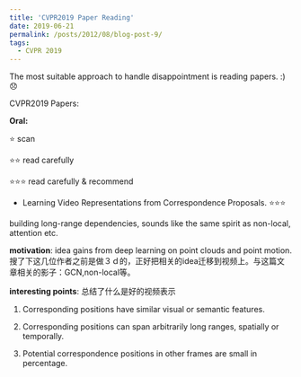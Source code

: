 ```yaml
---
title: 'CVPR2019 Paper Reading'
date: 2019-06-21
permalink: /posts/2012/08/blog-post-9/
tags:
  - CVPR 2019
---
```


The most suitable approach to handle disappointment is reading papers. :):disappointed:

CVPR2019 Papers:

**Oral:**

:star:  scan

:star::star:  read carefully 

:star::star::star:   read carefully & recommend

+ Learning Video Representations from Correspondence Proposals. :star::star::star:

building long-range dependencies, sounds like the same spirit as non-local, attention etc.

**motivation**: idea gains from deep learning on point clouds and point motion.搜了下这几位作者之前是做３ｄ的，正好把相关的idea迁移到视频上。与这篇文章相关的影子：GCN,non-local等。

**interesting points**: 总结了什么是好的视频表示

1. Corresponding positions have similar visual or semantic features.

2. Corresponding positions can span arbitrarily long ranges, spatially or temporally.

3. Potential correspondence positions in other frames are small in percentage.

